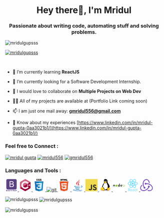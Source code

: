 <h1 align="center">Hey there👋, I'm Mridul</h1>
<h3 align="center">Passionate about writing code, automating stuff and solving problems.</h3>

<p align="left"> <img src="https://komarev.com/ghpvc/?username=mridulgupsss&label=Profile%20views&color=0e75b6&style=flat" alt="mridulgupsss" /> </p>

<p align="left"> <a href="https://github.com/ryo-ma/github-profile-trophy"><img src="https://github-profile-trophy.vercel.app/?username=mridulgupsss" alt="mridulgupsss" /></a> </p>

<p align="left"> <a href="https://twitter.com/" target="blank"><img src="https://img.shields.io/twitter/follow/?logo=twitter&style=for-the-badge" alt="" /></a> </p>

- 🌱 I’m currently learning **ReactJS**

- 👯 I’m currently looking for a Software Development Internship.

- 👯 I would love to collaborate on **Multiple Projects on Web Dev**

- 👨‍💻 All of my projects are available at (Portfolio Link coming soon)

- 📫 I am just one mail away: **gmridul556@gmail.com**

- 📄 Know about my experiences [https://www.linkedin.com/in/mridul-gupta-0aa3021b1/](https://www.linkedin.com/in/mridul-gupta-0aa3021b1/)

<h3 align="left">Feel free to Connect :</h3>
<p align="left">
<a href="https://linkedin.com/in/mridul gupta" target="blank"><img align="center" src="https://raw.githubusercontent.com/rahuldkjain/github-profile-readme-generator/master/src/images/icons/Social/linked-in-alt.svg" alt="mridul gupta" height="30" width="40" /></a>
<a href="https://www.leetcode.com/ambarsariya_mg" target="blank"><img align="center" src="https://raw.githubusercontent.com/rahuldkjain/github-profile-readme-generator/master/src/images/icons/Social/leet-code.svg" alt="mridul556" height="30" width="40" /></a>
<a href="https://auth.geeksforgeeks.org/user/gmridul556" target="blank"><img align="center" src="https://raw.githubusercontent.com/rahuldkjain/github-profile-readme-generator/master/src/images/icons/Social/geeks-for-geeks.svg" alt="gmridul556" height="30" width="40" /></a>
</p>

</p>

<h3 align="left">Languages and Tools :</h3>
<p align="left"> <a href="https://getbootstrap.com" target="_blank"> <img src="https://raw.githubusercontent.com/devicons/devicon/master/icons/bootstrap/bootstrap-plain-wordmark.svg" alt="bootstrap" width="40" height="40"/> </a> <a href="https://www.w3schools.com/cpp/" target="_blank"> <img src="https://raw.githubusercontent.com/devicons/devicon/master/icons/cplusplus/cplusplus-original.svg" alt="cplusplus" width="40" height="40"/> </a> <a href="https://www.w3schools.com/css/" target="_blank"> <img src="https://raw.githubusercontent.com/devicons/devicon/master/icons/css3/css3-original-wordmark.svg" alt="css3" width="40" height="40"/> </a> <a href="https://git-scm.com/" target="_blank"> <img src="https://www.vectorlogo.zone/logos/git-scm/git-scm-icon.svg" alt="git" width="40" height="40"/> </a> <a href="https://www.w3.org/html/" target="_blank"> <img src="https://raw.githubusercontent.com/devicons/devicon/master/icons/html5/html5-original-wordmark.svg" alt="html5" width="40" height="40"/> </a> <a href="https://www.java.com" target="_blank"> <img src="https://raw.githubusercontent.com/devicons/devicon/master/icons/java/java-original.svg" alt="java" width="40" height="40"/> </a> <a href="https://developer.mozilla.org/en-US/docs/Web/JavaScript" target="_blank"> <img src="https://raw.githubusercontent.com/devicons/devicon/master/icons/javascript/javascript-original.svg" alt="javascript" width="40" height="40"/> </a> <a href="https://www.linux.org/" target="_blank"> <img src="https://raw.githubusercontent.com/devicons/devicon/master/icons/linux/linux-original.svg" alt="linux" width="40" height="40"/> </a> <a href="https://nodejs.org" target="_blank"> <img src="https://raw.githubusercontent.com/devicons/devicon/master/icons/nodejs/nodejs-original-wordmark.svg" alt="nodejs" width="40" height="40"/> </a> <a href="https://reactjs.org/" target="_blank"> <img src="https://raw.githubusercontent.com/devicons/devicon/master/icons/react/react-original-wordmark.svg" alt="react" width="40" height="40"/> </a> <a href="https://redux.js.org" target="_blank"> <img src="https://raw.githubusercontent.com/devicons/devicon/master/icons/redux/redux-original.svg" alt="redux" width="40" height="40"/> </a> </p>

<p><img align="left" src="https://github-readme-stats.vercel.app/api/top-langs?username=mridulgupsss&show_icons=true&locale=en&layout=compact" alt="mridulgupsss" /></p>

<p>&nbsp;<img align="center" src="https://github-readme-stats.vercel.app/api?username=mridulgupsss&show_icons=true&locale=en" alt="mridulgupsss" /></p>

<p><img align="center" src="https://github-readme-streak-stats.herokuapp.com/?user=mridulgupsss&" alt="mridulgupsss" /></p>

